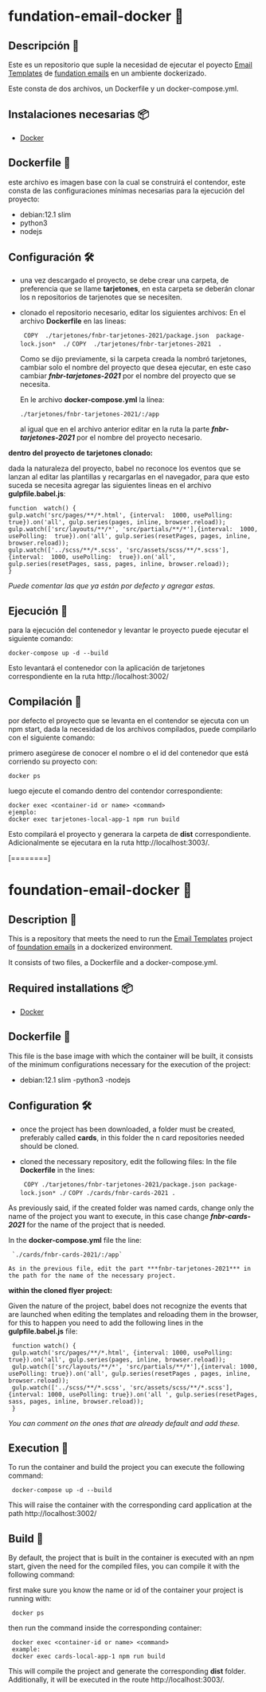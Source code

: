 # fundation-email-docker  🐳 

## Descripción 📄

Este es un repositorio que suple la necesidad de ejecutar el poyecto [Email Templates](https://get.foundation/emails/email-templates.html) de [fundation emails](https://get.foundation/emails.html) en un ambiente dockerizado.

Este consta de  dos archivos, un Dockerfile y un docker-compose.yml.

## Instalaciones necesarias 📦

 - [Docker](https://www.docker.com/)

## Dockerfile 📜
este archivo es imagen base con la cual se construirá el contendor, este consta de las configuraciones mínimas necesarias para la ejecución del proyecto:

 - debian:12.1 slim
 - python3
 - nodejs

## Configuración 🛠

 - una vez descargado el proyecto, se debe crear una carpeta, de preferencia que se llame **tarjetones**, en esta carpeta se deberán clonar los n repositorios de tarjenotes que se necesiten.
 
 - clonado el repositorio necesario, editar los siguientes archivos:
 En el archivo **Dockerfile**  en las lineas:

    ` COPY  ./tarjetones/fnbr-tarjetones-2021/package.json  package-lock.json*  ./`
    `COPY  ./tarjetones/fnbr-tarjetones-2021  .`

	Como se dijo previamente, si la carpeta creada la nombró tarjetones, cambiar solo el nombre del proyecto que desea ejecutar, en este caso cambiar ***fnbr-tarjetones-2021*** por el nombre del proyecto que se necesita.
	
	En le archivo **docker-compose.yml** la línea:
	
    `./tarjetones/fnbr-tarjetones-2021/:/app`
   
   al igual que en el archivo anterior editar en la ruta la parte ***fnbr-tarjetones-2021*** por el nombre del proyecto necesario.


**dentro del proyecto de tarjetones clonado:**

dada la naturaleza del proyecto, babel no reconoce los eventos que se lanzan al editar las plantillas y recargarlas en el navegador, para que esto suceda se necesita agregar las siguientes lineas en el archivo **gulpfile.babel.js**:

    function  watch() {
    gulp.watch('src/pages/**/*.html', {interval:  1000, usePolling:  true}).on('all', gulp.series(pages, inline, browser.reload));
    gulp.watch(['src/layouts/**/*', 'src/partials/**/*'],{interval:  1000, usePolling:  true}).on('all', gulp.series(resetPages, pages, inline, browser.reload));
    gulp.watch(['../scss/**/*.scss', 'src/assets/scss/**/*.scss'],{interval:  1000, usePolling:  true}).on('all', gulp.series(resetPages, sass, pages, inline, browser.reload));
    }

*Puede comentar las que ya están por defecto y agregar estas.*

## Ejecución 🚀

para la ejecución del contenedor y levantar le proyecto puede ejecutar el siguiente comando:

    docker-compose up -d --build 

Esto levantará el contenedor con la aplicación de tarjetones correspondiente en la ruta http://localhost:3002/

## Compilación 🧱

por defecto el proyecto que se levanta en el contendor se ejecuta con un npm start, dada la necesidad de los archivos compilados, puede compilarlo con el siguiente comando:

  primero asegúrese de conocer el nombre o el id del contenedor que está corriendo su proyecto con:

    docker ps
luego ejecute el comando dentro del contendor correspondiente:

    docker exec <container-id or name> <command>
    ejemplo:
    docker exec tarjetones-local-app-1 npm run build

Esto compilará el proyecto y generara la carpeta de **dist** correspondiente. Adicionalmente se ejecutara en la ruta http://localhost:3003/.


[========]

# foundation-email-docker 🐳

## Description 📄

This is a repository that meets the need to run the [Email Templates](https://get.foundation/emails/email-templates.html) project of [foundation emails](https://get.foundation/emails.html ) in a dockerized environment.

It consists of two files, a Dockerfile and a docker-compose.yml.

## Required installations 📦

  - [Docker](https://www.docker.com/)

## Dockerfile 📜
This file is the base image with which the container will be built, it consists of the minimum configurations necessary for the execution of the project:

  - debian:12.1 slim
  -python3
  -nodejs

## Configuration 🛠

  - once the project has been downloaded, a folder must be created, preferably called **cards**, in this folder the n card repositories needed should be cloned.
 
  - cloned the necessary repository, edit the following files:
  In the file **Dockerfile** in the lines:

     ` COPY ./tarjetones/fnbr-tarjetones-2021/package.json package-lock.json* ./`
     `COPY ./cards/fnbr-cards-2021 .`

As previously said, if the created folder was named cards, change only the name of the project you want to execute, in this case change ***fnbr-cards-2021*** for the name of the project that is needed.

In the **docker-compose.yml** file the line:

     `./cards/fnbr-cards-2021/:/app`
   
    As in the previous file, edit the part ***fnbr-tarjetones-2021*** in the path for the name of the necessary project.


**within the cloned flyer project:**

Given the nature of the project, babel does not recognize the events that are launched when editing the templates and reloading them in the browser, for this to happen you need to add the following lines in the **gulpfile.babel.js** file:

     function watch() {
     gulp.watch('src/pages/**/*.html', {interval: 1000, usePolling: true}).on('all', gulp.series(pages, inline, browser.reload));
     gulp.watch(['src/layouts/**/*', 'src/partials/**/*'],{interval: 1000, usePolling: true}).on('all', gulp.series(resetPages , pages, inline, browser.reload));
     gulp.watch(['../scss/**/*.scss', 'src/assets/scss/**/*.scss'],{interval: 1000, usePolling: true}).on('all ', gulp.series(resetPages, sass, pages, inline, browser.reload));
     }

*You can comment on the ones that are already default and add these.*

## Execution 🚀

To run the container and build the project you can execute the following command:

     docker-compose up -d --build

This will raise the container with the corresponding card application at the path http://localhost:3002/

## Build 🧱

By default, the project that is built in the container is executed with an npm start, given the need for the compiled files, you can compile it with the following command:

   first make sure you know the name or id of the container your project is running with:

     docker ps
then run the command inside the corresponding container:

     docker exec <container-id or name> <command>
     example:
     docker exec cards-local-app-1 npm run build

This will compile the project and generate the corresponding **dist** folder. Additionally, it will be executed in the route http://localhost:3003/.

 


